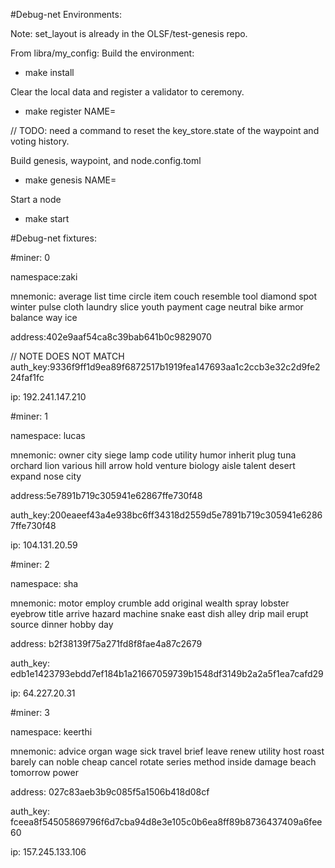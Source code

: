 #Debug-net Environments:

Note: set_layout is already in the OLSF/test-genesis repo.

From libra/my_config:
Build the environment:

- make install

Clear the local data and register a validator to ceremony.
- make register NAME=<first name>

// TODO: need a command to reset the key_store.state of the waypoint and voting history.

Build genesis, waypoint, and node.config.toml
- make genesis NAME=<first name>

Start a node
- make start

#Debug-net fixtures:

#miner: 0

namespace:zaki

mnemonic: average list time circle item couch resemble tool diamond spot winter pulse cloth laundry slice youth payment cage neutral bike armor balance way ice

address:402e9aaf54ca8c39bab641b0c9829070

// NOTE DOES NOT MATCH
auth_key:9336f9ff1d9ea89f6872517b1919fea147693aa1c2ccb3e32c2d9fe224faf1fc

ip: 192.241.147.210

#miner: 1

namespace: lucas

mnemonic: owner city siege lamp code utility humor inherit plug tuna orchard lion various hill arrow hold venture biology aisle talent desert expand nose city

address:5e7891b719c305941e62867ffe730f48

auth_key:200eaeef43a4e938bc6ff34318d2559d5e7891b719c305941e62867ffe730f48

ip: 104.131.20.59

#miner: 2

namespace: sha

mnemonic: motor employ crumble add original wealth spray lobster eyebrow title arrive hazard machine snake east dish alley drip mail erupt source dinner hobby day

address: b2f38139f75a271fd8f8fae4a87c2679

auth_key: edb1e1423793ebdd7ef184b1a21667059739b1548df3149b2a2a5f1ea7cafd29

ip: 64.227.20.31

#miner: 3

namespace: keerthi

mnemonic: advice organ wage sick travel brief leave renew utility host roast barely can noble cheap cancel rotate series method inside damage beach tomorrow power

address: 027c83aeb3b9c085f5a1506b418d08cf

auth_key: fceea8f54505869796f6d7cba94d8e3e105c0b6ea8ff89b8736437409a6fee60

ip: 157.245.133.106











